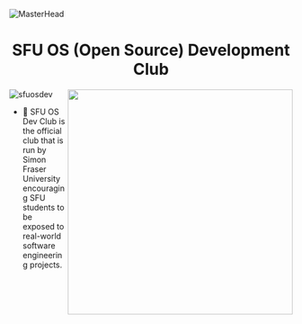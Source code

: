 ![MasterHead](https://user-images.githubusercontent.com/35267447/206916906-9bfb66d9-c419-44c2-908a-4885e610425f.gif)

<h1 align="center">SFU OS (Open Source) Development Club</h1>

<img align="right" src="https://github.com/sfuosdev/.github/assets/101218671/15ef2174-131c-4cd3-b6b8-d54053b4854f" width=400 />

<p align="left"> <img src="https://komarev.com/ghpvc/?username=sfuosdev&label=Profile%20views&color=0e75b6&style=flat" alt="sfuosdev" /> </p>

- 🔭 SFU OS Dev Club is the official club that is run by Simon Fraser University encouraging SFU students to be exposed to real-world software engineering projects.

